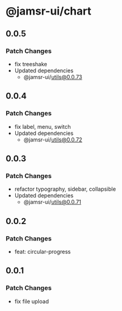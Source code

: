# @jamsr-ui/chart

## 0.0.5

### Patch Changes

- fix treeshake
- Updated dependencies
  - @jamsr-ui/utils@0.0.73

## 0.0.4

### Patch Changes

- fix label, menu, switch
- Updated dependencies
  - @jamsr-ui/utils@0.0.72

## 0.0.3

### Patch Changes

- refactor typography, sidebar, collapsible
- Updated dependencies
  - @jamsr-ui/utils@0.0.71

## 0.0.2

### Patch Changes

- feat: circular-progress

## 0.0.1

### Patch Changes

- fix file upload
